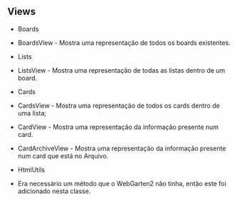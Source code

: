 ## Views
 * Boards
  * BoardsView - Mostra uma representação de todos os boards existentes.
 * Lists
  * ListsView - Mostra uma representação de todas as listas dentro de um board.
 * Cards
  * CardsView - Mostra uma representação de todos os cards dentro de uma lista;
  * CardView - Mostra uma representação da informação presente num card.
  * CardArchiveView - Mostra uma representação da informação presente num card que está no Arquivo.

 * HtmlUtils
  * Era necessário um método que o WebGarten2 não tinha, então este foi adicionado nesta classe.